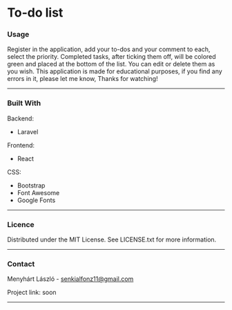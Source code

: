 # To-do list

### Usage

Register in the application, add your to-dos and your comment to each, select the priority. 
Completed tasks, after ticking them off, will be colored green and placed at the bottom of the list. 
You can edit or delete them as you wish. This application is made for educational purposes, 
if you find any errors in it, please let me know, Thanks for watching!

---

### Built With

Backend:
   - Laravel
     
Frontend:
   - React

CSS:
   - Bootstrap
   - Font Awesome
   - Google Fonts

---


### Licence   

Distributed under the MIT License. See LICENSE.txt for more information.

---

### Contact

Menyhárt László - senkialfonz11@gmail.com

Project link: soon

---